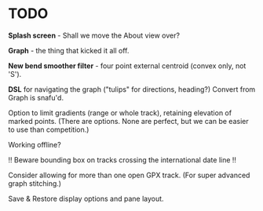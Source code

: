

# TODO

**Splash screen** - Shall we move the About view over?

**Graph** - the thing that kicked it all off.

**New bend smoother filter** - four point external centroid (convex only, not 'S').

**DSL** for navigating the graph ("tulips" for directions, heading?)
Convert from Graph is snafu'd.

Option to limit gradients (range or whole track), retaining elevation of marked points.
(There are options. None are perfect, but we can be easier to use than competition.)

Working offline?

!! Beware bounding box on tracks crossing the international date line !!

Consider allowing for more than one open GPX track.
(For super advanced graph stitching.)

Save & Restore display options and pane layout.

